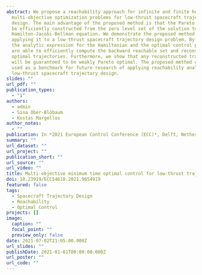 ```yaml
---
abstract: We propose a reachability approach for infinite and finite horizon
  multi-objective optimization problems for low-thrust spacecraft trajectory
  design. The main advantage of the proposed method is that the Pareto front can
  be efficiently constructed from the zero level set of the solution to a
  Hamilton-Jacobi-Bellman equation. We demonstrate the proposed method by
  applying it to a low-thrust spacecraft trajectory design problem. By deriving
  the analytic expression for the Hamiltonian and the optimal control policy, we
  are able to efficiently compute the backward reachable set and reconstruct the
  optimal trajectories. Furthermore, we show that any reconstructed trajectory
  will be guaranteed to be weakly Pareto optimal. The proposed method can be
  used as a benchmark for future research of applying reachability analysis to
  low-thrust spacecraft trajectory design.
slides: ""
url_pdf: ""
publication_types:
  - "1"
authors:
  - admin
  - Sina Ober-Blöbaum
  - Kostas Margellos
author_notes:
  - ""
publication: In *2021 European Control Conference (ECC)*, Delft, Netherlands, pp. 1975-1980
summary: ""
url_dataset: ""
url_project: ""
publication_short: ""
url_source: ""
url_video: ""
title: Multi-objective minimum time optimal control for low-thrust trajectory design
doi: 10.23919/ECC54610.2021.9654919
featured: false
tags:
  - Spacecraft Trajectory Design
  - Reachability
  - Optimal Control
projects: []
image:
  caption: ""
  focal_point: ""
  preview_only: false
date: 2021-07-02T21:05:00.000Z
url_slides: ""
publishDate: 2021-01-01T00:00:00.000Z
url_poster: ""
url_code: ""
---
```

